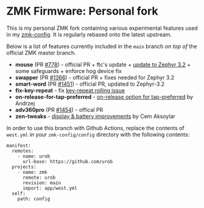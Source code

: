 # ZMK Firmware: Personal fork

This is my personal ZMK fork containing various experimental features used in
my [zmk-config](https://github.com/urob/zmk-config/). It is regularly rebased
onto the latest upstream.

Below is a list of features currently included in the `main` branch _on top of_
the official ZMK master branch.

- **mouse** (PR [#778](https://github.com/zmkfirmware/zmk/pull/778)) - official PR + ftc's update + [update to Zephyr 3.2](https://github.com/urob/zmk/tree/mouse-3.2) + some safeguards + enforce hog device fix
- **swapper** (PR [#1366](https://github.com/zmkfirmware/zmk/pull/1366)) - official PR + fixes needed for Zephyr 3.2
- **smart-word** (PR [#1451](https://github.com/zmkfirmware/zmk/pull/1451)) - official PR, updated to Zephyr-3.2
- **fix-key-repeat** - fix [key-repeat rolling issue](https://github.com/zmkfirmware/zmk/issues/1207)
- **on-release-for-tap-preferred** - [on-release option for tap-preferred](https://github.com/celejewski/zmk/commit/d7a8482712d87963e59b74238667346221199293) by Andrzej
- **adv360pro** (PR [#1454](https://github.com/zmkfirmware/zmk/pull/1454)) - offical PR
- **zen-tweaks** - [display & battery improvements](https://github.com/caksoylar/zmk/tree/caksoylar/zen-v1%2Bv2) by Cem Aksoylar

In order to use this branch with Github Actions, replace the contents of `west.yml` in
your `zmk-config/config` directory with the following contents:

```
manifest:
  remotes:
    - name: urob
      url-base: https://github.com/urob
  projects:
    - name: zmk
      remote: urob
      revision: main
      import: app/west.yml
  self:
    path: config
```
